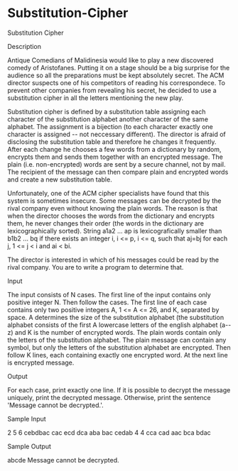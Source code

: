 # Substitution-Cipher

Substitution Cipher

Description

Antique Comedians of Malidinesia would like to play a new discovered comedy of Aristofanes. Putting it on a stage should be a big surprise for the audience so all the preparations must be kept absolutely secret. The ACM director suspects one of his competitors of reading his correspondece. To prevent other companies from revealing his secret, he decided to use a substitution cipher in all the letters mentioning the new play.

Substitution cipher is defined by a substitution table assigning each character of the substitution alphabet another character of the same alphabet. The assignment is a bijection (to each character exactly one character is assigned -- not neccessary different). The director is afraid of disclosing the substitution table and therefore he changes it frequently. After each change he chooses a few words from a dictionary by random, encrypts them and sends them together with an encrypted message. The plain (i.e. non-encrypted) words are sent by a secure channel, not by mail. The recipient of the message can then compare plain and encrypted words and create a new substitution table.

Unfortunately, one of the ACM cipher specialists have found that this system is sometimes insecure. Some messages can be decrypted by the rival company even without knowing the plain words. The reason is that when the director chooses the words from the dictionary and encrypts them, he never changes their order (the words in the dictionary are lexicographically sorted). String a1a2 ... ap is lexicografically smaller than b1b2 ... bq if there exists an integer i, i <= p, i <= q, such that aj=bj for each j, 1 <= j < i and ai < bi.

The director is interested in which of his messages could be read by the rival company. You are to write a program to determine that.

Input

The input consists of N cases. The first line of the input contains only positive integer N. Then follow the cases. The first line of each case contains only two positive integers A, 1 <= A <= 26, and K, separated by space. A determines the size of the substitution alphabet (the substitution alphabet consists of the first A lowercase letters of the english alphabet (a--z) and K is the number of encrypted words. The plain words contain only the letters of the substitution alphabet. The plain message can contain any symbol, but only the letters of the substitution alphabet are encrypted. Then follow K lines, each containing exactly one encrypted word. At the next line is encrypted message.

Output

For each case, print exactly one line. If it is possible to decrypt the message uniquely, print the decrypted message. Otherwise, print the sentence 'Message cannot be decrypted.'.

Sample Input

2
5 6
cebdbac
cac
ecd
dca
aba
bac
cedab
4 4
cca
cad
aac
bca
bdac

Sample Output

abcde
Message cannot be decrypted.
